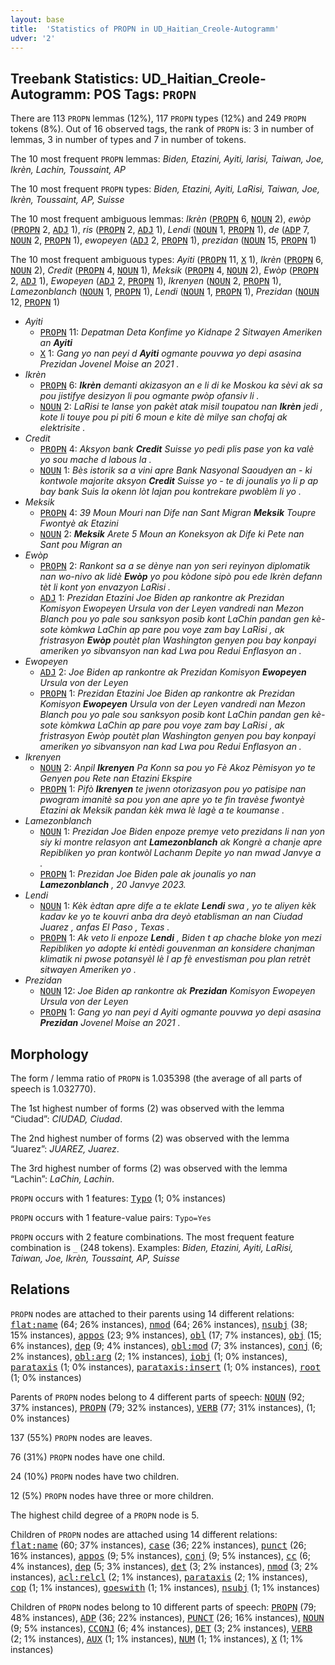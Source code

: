 ```yaml
---
layout: base
title:  'Statistics of PROPN in UD_Haitian_Creole-Autogramm'
udver: '2'
---
```


## Treebank Statistics: UD_Haitian_Creole-Autogramm: POS Tags: `PROPN`

There are 113 `PROPN` lemmas (12%), 117 `PROPN` types (12%) and 249 `PROPN` tokens (8%).
Out of 16 observed tags, the rank of `PROPN` is: 3 in number of lemmas, 3 in number of types and 7 in number of tokens.

The 10 most frequent `PROPN` lemmas: <em>Biden, Etazini, Ayiti, larisi, Taiwan, Joe, Ikrèn, Lachin, Toussaint, AP</em>

The 10 most frequent `PROPN` types:  <em>Biden, Etazini, Ayiti, LaRisi, Taiwan, Joe, Ikrèn, Toussaint, AP, Suisse</em>

The 10 most frequent ambiguous lemmas: <em>Ikrèn</em> (<tt><a href="ht_autogramm-pos-PROPN.html">PROPN</a></tt> 6, <tt><a href="ht_autogramm-pos-NOUN.html">NOUN</a></tt> 2), <em>ewòp</em> (<tt><a href="ht_autogramm-pos-PROPN.html">PROPN</a></tt> 2, <tt><a href="ht_autogramm-pos-ADJ.html">ADJ</a></tt> 1), <em>ris</em> (<tt><a href="ht_autogramm-pos-PROPN.html">PROPN</a></tt> 2, <tt><a href="ht_autogramm-pos-ADJ.html">ADJ</a></tt> 1), <em>Lendi</em> (<tt><a href="ht_autogramm-pos-NOUN.html">NOUN</a></tt> 1, <tt><a href="ht_autogramm-pos-PROPN.html">PROPN</a></tt> 1), <em>de</em> (<tt><a href="ht_autogramm-pos-ADP.html">ADP</a></tt> 7, <tt><a href="ht_autogramm-pos-NOUN.html">NOUN</a></tt> 2, <tt><a href="ht_autogramm-pos-PROPN.html">PROPN</a></tt> 1), <em>ewopeyen</em> (<tt><a href="ht_autogramm-pos-ADJ.html">ADJ</a></tt> 2, <tt><a href="ht_autogramm-pos-PROPN.html">PROPN</a></tt> 1), <em>prezidan</em> (<tt><a href="ht_autogramm-pos-NOUN.html">NOUN</a></tt> 15, <tt><a href="ht_autogramm-pos-PROPN.html">PROPN</a></tt> 1)

The 10 most frequent ambiguous types:  <em>Ayiti</em> (<tt><a href="ht_autogramm-pos-PROPN.html">PROPN</a></tt> 11, <tt><a href="ht_autogramm-pos-X.html">X</a></tt> 1), <em>Ikrèn</em> (<tt><a href="ht_autogramm-pos-PROPN.html">PROPN</a></tt> 6, <tt><a href="ht_autogramm-pos-NOUN.html">NOUN</a></tt> 2), <em>Credit</em> (<tt><a href="ht_autogramm-pos-PROPN.html">PROPN</a></tt> 4, <tt><a href="ht_autogramm-pos-NOUN.html">NOUN</a></tt> 1), <em>Meksik</em> (<tt><a href="ht_autogramm-pos-PROPN.html">PROPN</a></tt> 4, <tt><a href="ht_autogramm-pos-NOUN.html">NOUN</a></tt> 2), <em>Ewòp</em> (<tt><a href="ht_autogramm-pos-PROPN.html">PROPN</a></tt> 2, <tt><a href="ht_autogramm-pos-ADJ.html">ADJ</a></tt> 1), <em>Ewopeyen</em> (<tt><a href="ht_autogramm-pos-ADJ.html">ADJ</a></tt> 2, <tt><a href="ht_autogramm-pos-PROPN.html">PROPN</a></tt> 1), <em>Ikrenyen</em> (<tt><a href="ht_autogramm-pos-NOUN.html">NOUN</a></tt> 2, <tt><a href="ht_autogramm-pos-PROPN.html">PROPN</a></tt> 1), <em>Lamezonblanch</em> (<tt><a href="ht_autogramm-pos-NOUN.html">NOUN</a></tt> 1, <tt><a href="ht_autogramm-pos-PROPN.html">PROPN</a></tt> 1), <em>Lendi</em> (<tt><a href="ht_autogramm-pos-NOUN.html">NOUN</a></tt> 1, <tt><a href="ht_autogramm-pos-PROPN.html">PROPN</a></tt> 1), <em>Prezidan</em> (<tt><a href="ht_autogramm-pos-NOUN.html">NOUN</a></tt> 12, <tt><a href="ht_autogramm-pos-PROPN.html">PROPN</a></tt> 1)


* <em>Ayiti</em>
  * <tt><a href="ht_autogramm-pos-PROPN.html">PROPN</a></tt> 11: <em>Depatman Deta Konfime yo Kidnape 2 Sitwayen Ameriken an <b>Ayiti</b></em>
  * <tt><a href="ht_autogramm-pos-X.html">X</a></tt> 1: <em>Gang yo nan peyi d <b>Ayiti</b> ogmante pouvwa yo depi asasina Prezidan Jovenel Moise an 2021 .</em>
* <em>Ikrèn</em>
  * <tt><a href="ht_autogramm-pos-PROPN.html">PROPN</a></tt> 6: <em><b>Ikrèn</b> demanti akizasyon an e li di ke Moskou ka sèvi ak sa pou jistifye desizyon li pou ogmante pwòp ofansiv li .</em>
  * <tt><a href="ht_autogramm-pos-NOUN.html">NOUN</a></tt> 2: <em>LaRisi te lanse yon pakèt atak misil toupatou nan <b>Ikrèn</b> jedi , kote li touye pou pi piti 6 moun e kite dè milye san chofaj ak elektrisite .</em>
* <em>Credit</em>
  * <tt><a href="ht_autogramm-pos-PROPN.html">PROPN</a></tt> 4: <em>Aksyon bank <b>Credit</b> Suisse yo pedi plis pase yon ka valè yo sou mache d labous la .</em>
  * <tt><a href="ht_autogramm-pos-NOUN.html">NOUN</a></tt> 1: <em>Bès istorik sa a vini apre Bank Nasyonal Saoudyen an - ki kontwole majorite aksyon <b>Credit</b> Suisse yo - te di jounalis yo li p ap bay bank Suis la okenn lòt lajan pou kontrekare pwoblèm li yo .</em>
* <em>Meksik</em>
  * <tt><a href="ht_autogramm-pos-PROPN.html">PROPN</a></tt> 4: <em>39 Moun Mouri nan Dife nan Sant Migran <b>Meksik</b> Toupre Fwontyè ak Etazini</em>
  * <tt><a href="ht_autogramm-pos-NOUN.html">NOUN</a></tt> 2: <em><b>Meksik</b> Arete 5 Moun an Koneksyon ak Dife ki Pete nan Sant pou Migran an</em>
* <em>Ewòp</em>
  * <tt><a href="ht_autogramm-pos-PROPN.html">PROPN</a></tt> 2: <em>Rankont sa a se dènye nan yon seri reyinyon diplomatik nan wo-nivo ak lidè <b>Ewòp</b> yo pou kòdone sipò pou ede Ikrèn defann tèt li kont yon envazyon LaRisi .</em>
  * <tt><a href="ht_autogramm-pos-ADJ.html">ADJ</a></tt> 1: <em>Prezidan Etazini Joe Biden ap rankontre ak Prezidan Komisyon Ewopeyen Ursula von der Leyen vandredi nan Mezon Blanch pou yo pale sou sanksyon posib kont LaChin pandan gen kè-sote kòmkwa LaChin ap pare pou voye zam bay LaRisi , ak fristrasyon <b>Ewòp</b> poutèt plan Washington genyen pou bay konpayi ameriken yo sibvansyon nan kad Lwa pou Redui Enflasyon an .</em>
* <em>Ewopeyen</em>
  * <tt><a href="ht_autogramm-pos-ADJ.html">ADJ</a></tt> 2: <em>Joe Biden ap rankontre ak Prezidan Komisyon <b>Ewopeyen</b> Ursula von der Leyen</em>
  * <tt><a href="ht_autogramm-pos-PROPN.html">PROPN</a></tt> 1: <em>Prezidan Etazini Joe Biden ap rankontre ak Prezidan Komisyon <b>Ewopeyen</b> Ursula von der Leyen vandredi nan Mezon Blanch pou yo pale sou sanksyon posib kont LaChin pandan gen kè-sote kòmkwa LaChin ap pare pou voye zam bay LaRisi , ak fristrasyon Ewòp poutèt plan Washington genyen pou bay konpayi ameriken yo sibvansyon nan kad Lwa pou Redui Enflasyon an .</em>
* <em>Ikrenyen</em>
  * <tt><a href="ht_autogramm-pos-NOUN.html">NOUN</a></tt> 2: <em>Anpil <b>Ikrenyen</b> Pa Konn sa pou yo Fè Akoz Pèmisyon yo te Genyen pou Rete nan Etazini Ekspire</em>
  * <tt><a href="ht_autogramm-pos-PROPN.html">PROPN</a></tt> 1: <em>Pifò <b>Ikrenyen</b> te jwenn otorizasyon pou yo patisipe nan pwogram imanitè sa pou yon ane apre yo te fin travèse fwontyè Etazini ak Meksik pandan kèk mwa lè lagè a te koumanse .</em>
* <em>Lamezonblanch</em>
  * <tt><a href="ht_autogramm-pos-NOUN.html">NOUN</a></tt> 1: <em>Prezidan Joe Biden enpoze premye veto prezidans li nan yon siy ki montre relasyon ant <b>Lamezonblanch</b> ak Kongrè a chanje apre Repibliken yo pran kontwòl Lachanm Depite yo nan mwad Janvye a .</em>
  * <tt><a href="ht_autogramm-pos-PROPN.html">PROPN</a></tt> 1: <em>Prezidan Joe Biden pale ak jounalis yo nan <b>Lamezonblanch</b> , 20 Janvye 2023.</em>
* <em>Lendi</em>
  * <tt><a href="ht_autogramm-pos-NOUN.html">NOUN</a></tt> 1: <em>Kèk èdtan apre dife a te eklate <b>Lendi</b> swa , yo te aliyen kèk kadav ke yo te kouvri anba dra deyò etablisman an nan Ciudad Juarez , anfas El Paso , Texas .</em>
  * <tt><a href="ht_autogramm-pos-PROPN.html">PROPN</a></tt> 1: <em>Ak veto li enpoze <b>Lendi</b> , Biden t ap chache bloke yon mezi Repibliken yo adopte ki entèdi gouvenman an konsidere chanjman klimatik ni pwose potansyèl lè l ap fè envestisman pou plan retrèt sitwayen Ameriken yo .</em>
* <em>Prezidan</em>
  * <tt><a href="ht_autogramm-pos-NOUN.html">NOUN</a></tt> 12: <em>Joe Biden ap rankontre ak <b>Prezidan</b> Komisyon Ewopeyen Ursula von der Leyen</em>
  * <tt><a href="ht_autogramm-pos-PROPN.html">PROPN</a></tt> 1: <em>Gang yo nan peyi d Ayiti ogmante pouvwa yo depi asasina <b>Prezidan</b> Jovenel Moise an 2021 .</em>

## Morphology

The form / lemma ratio of `PROPN` is 1.035398 (the average of all parts of speech is 1.032770).

The 1st highest number of forms (2) was observed with the lemma “Ciudad”: <em>CIUDAD, Ciudad</em>.

The 2nd highest number of forms (2) was observed with the lemma “Juarez”: <em>JUAREZ, Juarez</em>.

The 3rd highest number of forms (2) was observed with the lemma “Lachin”: <em>LaChin, Lachin</em>.

`PROPN` occurs with 1 features: <tt><a href="ht_autogramm-feat-Typo.html">Typo</a></tt> (1; 0% instances)

`PROPN` occurs with 1 feature-value pairs: `Typo=Yes`

`PROPN` occurs with 2 feature combinations.
The most frequent feature combination is `_` (248 tokens).
Examples: <em>Biden, Etazini, Ayiti, LaRisi, Taiwan, Joe, Ikrèn, Toussaint, AP, Suisse</em>


## Relations

`PROPN` nodes are attached to their parents using 14 different relations: <tt><a href="ht_autogramm-dep-flat-name.html">flat:name</a></tt> (64; 26% instances), <tt><a href="ht_autogramm-dep-nmod.html">nmod</a></tt> (64; 26% instances), <tt><a href="ht_autogramm-dep-nsubj.html">nsubj</a></tt> (38; 15% instances), <tt><a href="ht_autogramm-dep-appos.html">appos</a></tt> (23; 9% instances), <tt><a href="ht_autogramm-dep-obl.html">obl</a></tt> (17; 7% instances), <tt><a href="ht_autogramm-dep-obj.html">obj</a></tt> (15; 6% instances), <tt><a href="ht_autogramm-dep-dep.html">dep</a></tt> (9; 4% instances), <tt><a href="ht_autogramm-dep-obl-mod.html">obl:mod</a></tt> (7; 3% instances), <tt><a href="ht_autogramm-dep-conj.html">conj</a></tt> (6; 2% instances), <tt><a href="ht_autogramm-dep-obl-arg.html">obl:arg</a></tt> (2; 1% instances), <tt><a href="ht_autogramm-dep-iobj.html">iobj</a></tt> (1; 0% instances), <tt><a href="ht_autogramm-dep-parataxis.html">parataxis</a></tt> (1; 0% instances), <tt><a href="ht_autogramm-dep-parataxis-insert.html">parataxis:insert</a></tt> (1; 0% instances), <tt><a href="ht_autogramm-dep-root.html">root</a></tt> (1; 0% instances)

Parents of `PROPN` nodes belong to 4 different parts of speech: <tt><a href="ht_autogramm-pos-NOUN.html">NOUN</a></tt> (92; 37% instances), <tt><a href="ht_autogramm-pos-PROPN.html">PROPN</a></tt> (79; 32% instances), <tt><a href="ht_autogramm-pos-VERB.html">VERB</a></tt> (77; 31% instances),  (1; 0% instances)

137 (55%) `PROPN` nodes are leaves.

76 (31%) `PROPN` nodes have one child.

24 (10%) `PROPN` nodes have two children.

12 (5%) `PROPN` nodes have three or more children.

The highest child degree of a `PROPN` node is 5.

Children of `PROPN` nodes are attached using 14 different relations: <tt><a href="ht_autogramm-dep-flat-name.html">flat:name</a></tt> (60; 37% instances), <tt><a href="ht_autogramm-dep-case.html">case</a></tt> (36; 22% instances), <tt><a href="ht_autogramm-dep-punct.html">punct</a></tt> (26; 16% instances), <tt><a href="ht_autogramm-dep-appos.html">appos</a></tt> (9; 5% instances), <tt><a href="ht_autogramm-dep-conj.html">conj</a></tt> (9; 5% instances), <tt><a href="ht_autogramm-dep-cc.html">cc</a></tt> (6; 4% instances), <tt><a href="ht_autogramm-dep-dep.html">dep</a></tt> (5; 3% instances), <tt><a href="ht_autogramm-dep-det.html">det</a></tt> (3; 2% instances), <tt><a href="ht_autogramm-dep-nmod.html">nmod</a></tt> (3; 2% instances), <tt><a href="ht_autogramm-dep-acl-relcl.html">acl:relcl</a></tt> (2; 1% instances), <tt><a href="ht_autogramm-dep-parataxis.html">parataxis</a></tt> (2; 1% instances), <tt><a href="ht_autogramm-dep-cop.html">cop</a></tt> (1; 1% instances), <tt><a href="ht_autogramm-dep-goeswith.html">goeswith</a></tt> (1; 1% instances), <tt><a href="ht_autogramm-dep-nsubj.html">nsubj</a></tt> (1; 1% instances)

Children of `PROPN` nodes belong to 10 different parts of speech: <tt><a href="ht_autogramm-pos-PROPN.html">PROPN</a></tt> (79; 48% instances), <tt><a href="ht_autogramm-pos-ADP.html">ADP</a></tt> (36; 22% instances), <tt><a href="ht_autogramm-pos-PUNCT.html">PUNCT</a></tt> (26; 16% instances), <tt><a href="ht_autogramm-pos-NOUN.html">NOUN</a></tt> (9; 5% instances), <tt><a href="ht_autogramm-pos-CCONJ.html">CCONJ</a></tt> (6; 4% instances), <tt><a href="ht_autogramm-pos-DET.html">DET</a></tt> (3; 2% instances), <tt><a href="ht_autogramm-pos-VERB.html">VERB</a></tt> (2; 1% instances), <tt><a href="ht_autogramm-pos-AUX.html">AUX</a></tt> (1; 1% instances), <tt><a href="ht_autogramm-pos-NUM.html">NUM</a></tt> (1; 1% instances), <tt><a href="ht_autogramm-pos-X.html">X</a></tt> (1; 1% instances)

